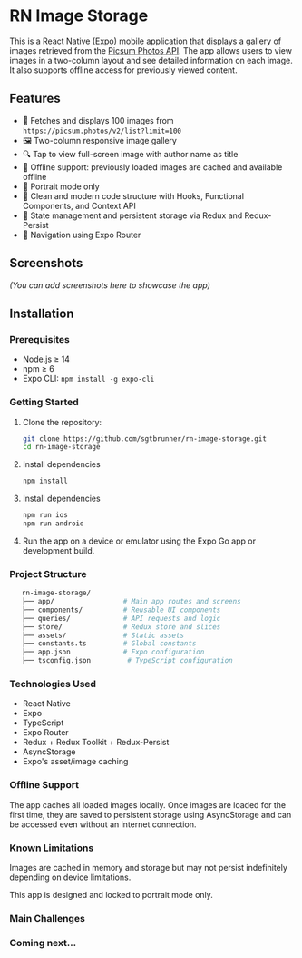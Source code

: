 # RN Image Storage

This is a React Native (Expo) mobile application that displays a gallery of images retrieved from the [Picsum Photos API](https://picsum.photos/). The app allows users to view images in a two-column layout and see detailed information on each image. It also supports offline access for previously viewed content.

## Features

- 📸 Fetches and displays 100 images from `https://picsum.photos/v2/list?limit=100`
- 🖼️ Two-column responsive image gallery
- 🔍 Tap to view full-screen image with author name as title
- 📴 Offline support: previously loaded images are cached and available offline
- 📱 Portrait mode only
- 🧹 Clean and modern code structure with Hooks, Functional Components, and Context API
- 💾 State management and persistent storage via Redux and Redux-Persist
- 🧭 Navigation using Expo Router

## Screenshots

*(You can add screenshots here to showcase the app)*

## Installation

### Prerequisites

- Node.js ≥ 14
- npm ≥ 6
- Expo CLI: `npm install -g expo-cli`

### Getting Started

1. Clone the repository:
   ```bash
   git clone https://github.com/sgtbrunner/rn-image-storage.git
   cd rn-image-storage
2. Install dependencies

   ```bash
   npm install
   ```
3. Install dependencies

   ```bash
   npm run ios
   npm run android
   ```
4. Run the app on a device or emulator using the Expo Go app or development build.

### Project Structure
```bash
   rn-image-storage/
   ├── app/                 # Main app routes and screens
   ├── components/          # Reusable UI components
   ├── queries/             # API requests and logic
   ├── store/               # Redux store and slices
   ├── assets/              # Static assets
   ├── constants.ts         # Global constants
   ├── app.json             # Expo configuration
   ├── tsconfig.json         # TypeScript configuration
```

### Technologies Used
   * React Native
   * Expo
   * TypeScript
   * Expo Router
   * Redux + Redux Toolkit + Redux-Persist
   * AsyncStorage
   * Expo's asset/image caching

### Offline Support
The app caches all loaded images locally. Once images are loaded for the first time, they are saved to persistent storage using AsyncStorage and can be accessed even without an internet connection.

### Known Limitations
Images are cached in memory and storage but may not persist indefinitely depending on device limitations.

This app is designed and locked to portrait mode only.

### Main Challenges

### Coming next...